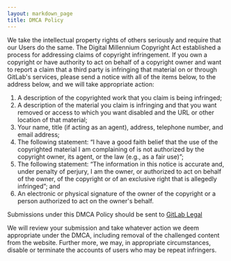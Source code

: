 ```yaml
---
layout: markdown_page
title: DMCA Policy
---
```


We take the intellectual property rights of others seriously and require that our Users do the same. The Digital Millennium Copyright Act established a process for addressing claims of copyright infringement. If you own a copyright or have authority to act on behalf of a copyright owner and want to report a claim that a third party is infringing that material on or through GitLab's services, please send a notice with all of the items below, to the address below, and we will take appropriate action:

1) A description of the copyrighted work that you claim is being infringed;
2) A description of the material you claim is infringing and that you want removed or access to which you want disabled and the URL or other location of that material;
3) Your name, title (if acting as an agent), address, telephone number, and email address;
4) The following statement: “I have a good faith belief that the use of the copyrighted material I am complaining of is not authorized by the copyright owner, its agent, or the law (e.g., as a fair use)”;
5) The following statement: “The information in this notice is accurate and, under penalty of perjury, I am the owner, or authorized to act on behalf of the owner, of the copyright or of an exclusive right that is allegedly infringed”; and
6) An electronic or physical signature of the owner of the copyright or a person authorized to act on the owner's behalf.

Submissions under this DMCA Policy should be sent to [GitLab Legal](mailto:legal@gitlab.com)

We will review your submission and take whatever action we deem appropriate under the DMCA, including removal of the challenged content from the website.  Further more, we may, in appropriate circumstances, disable or terminate the accounts of users who may be repeat infringers.

